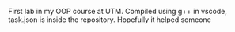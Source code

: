 First lab in my OOP course at UTM.
Compiled using g++ in vscode, task.json is inside the repository.
Hopefully it helped someone
